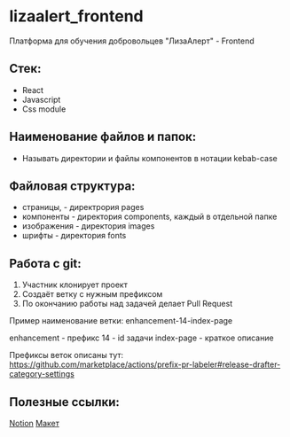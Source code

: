 # lizaalert_frontend
Платформа для обучения добровольцев "ЛизаАлерт" - Frontend

## Стек:
- React
- Javascript
- Css module

## Наименование файлов и папок:
- Называть директории и файлы компонентов в нотации kebab-case

## Файловая структура:
- страницы, - директрория pages
- компоненты - директория components, каждый в отдельной папке
- изображения - директория images
- шрифты - директория fonts

## Работа с git:
1. Участник клонирует проект
2. Создаёт ветку с нужным префиксом
3. По окончанию работы над задачей делает Pull Request

Пример наименование ветки: enhancement-14-index-page

enhancement - префикс
14 - id задачи
index-page - краткое описание

Префиксы веток описаны тут: https://github.com/marketplace/actions/prefix-pr-labeler#release-drafter-category-settings

## Полезные ссылки:
[Notion](https://www.notion.so/Workspase-1078a8066a6e45fbb9ad07854f7e0f38)
[Макет](https://www.figma.com/file/FasUcYffR2kJAhPvBGcACW/LizaAlert-Mockups?node-id=155%3A5905)
